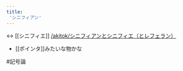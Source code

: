```yaml
---
title:
 'シニフィアン'
---
```


<-> [[シニフィエ]]
[/akitok/シニフィアンとシニフィエ（とレフェラン）](https://scrapbox.io/akitok/シニフィアンとシニフィエ（とレフェラン）)
- [[ポインタ]]みたいな物かな

#記号論
